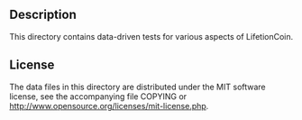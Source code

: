 Description
------------

This directory contains data-driven tests for various aspects of LifetionCoin.

License
--------

The data files in this directory are distributed under the MIT software
license, see the accompanying file COPYING or
http://www.opensource.org/licenses/mit-license.php.

